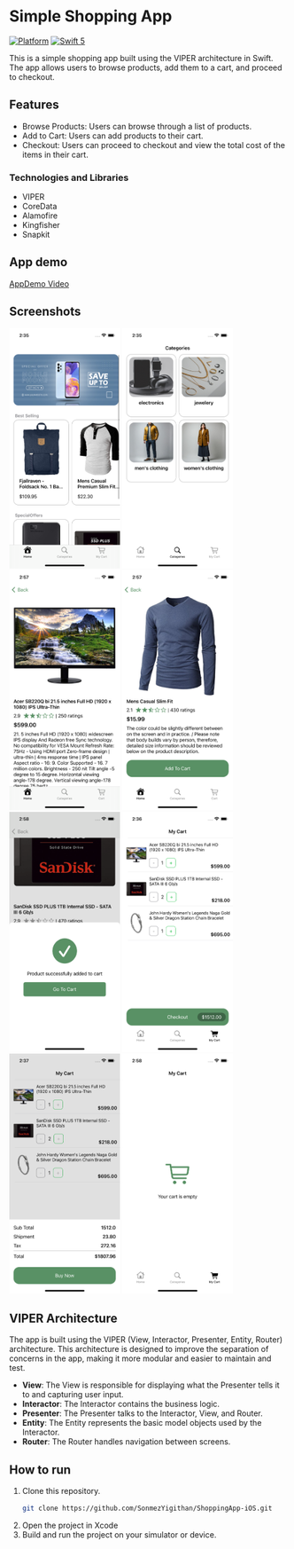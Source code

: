 # Simple Shopping App

[![Platform](https://img.shields.io/cocoapods/p/DLAutoSlidePageViewController.svg?style=flat)]()
[![Swift 5](https://img.shields.io/badge/Swift-5-orange.svg?style=flat)](https://developer.apple.com/swift/)

This is a simple shopping app built using the VIPER architecture in Swift. The app allows users to browse products, add them to a cart, and proceed to checkout.

## Features

- Browse Products: Users can browse through a list of products.
- Add to Cart: Users can add products to their cart.
- Checkout: Users can proceed to checkout and view the total cost of the items in their cart.

### Technologies and Libraries
- VIPER
- CoreData
- Alamofire
- Kingfisher
- Snapkit

## App demo

[AppDemo Video](https://user-images.githubusercontent.com/47990723/190715554-a5b282a4-cec2-427a-bdfb-41662ab31236.mp4)

## Screenshots

<img src="Screenshots/screenshot1.png" width=200 height=433> <img src="Screenshots/screenshot2.png" width=200 height=433>
<img src="Screenshots/screenshot3.png" width=200 height=433> <img src="Screenshots/screenshot4.png" width=200 height=433>
<img src="Screenshots/screenshot5.png" width=200 height=433> <img src="Screenshots/screenshot6.png" width=200 height=433>
<img src="Screenshots/screenshot7.png" width=200 height=433> <img src="Screenshots/screenshot8.png" width=200 height=433>

## VIPER Architecture

The app is built using the VIPER (View, Interactor, Presenter, Entity, Router) architecture. This architecture is designed to improve the separation of concerns in the app, making it more modular and easier to maintain and test.

- **View**: The View is responsible for displaying what the Presenter tells it to and capturing user input.
- **Interactor**: The Interactor contains the business logic.
- **Presenter**: The Presenter talks to the Interactor, View, and Router.
- **Entity**: The Entity represents the basic model objects used by the Interactor.
- **Router**: The Router handles navigation between screens.

## How to run

1. Clone this repository.
   ```sh
   git clone https://github.com/SonmezYigithan/ShoppingApp-iOS.git
   ```
2. Open the project in Xcode
3. Build and run the project on your simulator or device.
